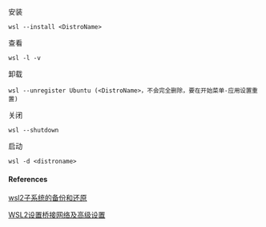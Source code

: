 安装

~~~
wsl --install <DistroName>
~~~

查看

~~~
wsl -l -v
~~~

卸载

~~~
wsl --unregister Ubuntu (<DistroName>，不会完全删除，要在开始菜单-应用设置重置)
~~~

关闭

~~~
wsl --shutdown
~~~

启动

~~~
wsl -d <distroname>
~~~



#### References

[wsl2子系统的备份和还原](https://www.cnblogs.com/Chary/p/18011740)


[WSL2设置桥接网络及高级设置](http://www.ronnyz.top/2023/11/18/WSL2%E8%AE%BE%E7%BD%AE%E6%A1%A5%E6%8E%A5%E7%BD%91%E7%BB%9C%E5%8F%8A%E9%AB%98%E7%BA%A7%E8%AE%BE%E7%BD%AE/)

